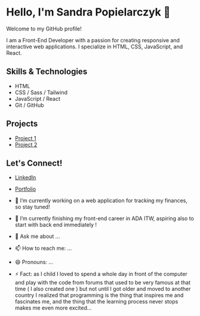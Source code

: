 
# Hello, I'm Sandra Popielarczyk 👋

Welcome to my GitHub profile!

I am a Front-End Developer with a passion for creating responsive and interactive web applications. I specialize in HTML, CSS, JavaScript, and React.

## Skills & Technologies
- HTML
- CSS / Sass / Tailwind
- JavaScript / React
- Git / GitHub

## Projects
- [Project 1](https://pola2505.github.io/Proyecto2-GeneradorDeMemes/)
- [Project 2](https://pola2505.github.io/PF-Sandra.Popielaraczyk/)

## Let's Connect!
- [LinkedIn](https://www.linkedin.com/in/sandra-popielarczyk/)
- [Portfolio](https://pola2505.github.io/Proyecto1-Portafolio/)



- 🔭 I’m currently working on a web application for tracking my finances, so stay tuned!
- 🌱 I’m currently finishing my front-end career in ADA ITW, aspiring also to start with back end immediately ! 
- 💬 Ask me about ...
- 📫 How to reach me: ...
- 😄 Pronouns: ...
- ⚡ Fact: as I child I loved to spend a whole day in front of the computer and play with the code from forums that used to be very famous at that time ( I also created one ) but not until I got older and moved to another country I realized that programming is the thing that inspires me and fascinates me, and the thing that the learning process never stops makes me even more excited...

